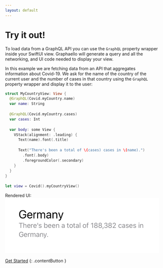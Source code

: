 ```yaml
---
layout: default
---
```


# Try it out!

To load data from a GraphQL API you can use the `GraphQL` property wrapper inside your SwiftUI view. 
Graphaello will generate a query and all the networking, and UI code needed to display your view.

In this example we are fetching data from an API that aggregates information about Covid-19. 
We ask for the name of the country of the current user and the number of cases in that country using the `GraphQL` property wrapper and display it to the user:

<div class="side-by-side-code">

```swift
struct MyCountryView: View {
  @GraphQL(Covid.myCountry.name)
  var name: String

  @GraphQL(Covid.myCountry.cases)
  var cases: Int

  var body: some View {
    VStack(alignment: .leading) {
      Text(name).font(.title)

      Text("There's been a total of \(cases) cases in \(name).")
        .font(.body)
        .foregroundColor(.secondary)
    }
  }
}

let view = Covid().myCountryView()
```

Rendered UI:
![](/assets/MyCountryView.png)

</div>

[Get Started](https://github.com/nerdsupremacist/Graphaello)
{: .contentButton }